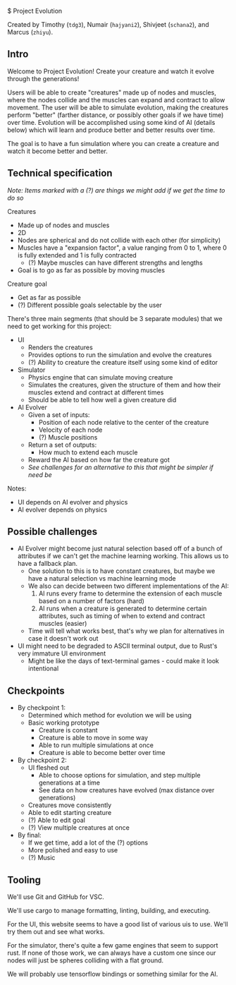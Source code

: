 $ Project Evolution

Created by Timothy (`tdg3`), Numair (`hajyani2`), Shivjeet (`schana2`), and Marcus (`zhiyu`).

## Intro

Welcome to Project Evolution! Create your creature and watch it evolve through the generations!

Users will be able to create "creatures" made up of nodes and muscles, where the nodes collide and the muscles can expand and contract to allow movement. The user will be able to simulate evolution, making the creatures perform "better" (farther distance, or possibly other goals if we have time) over time. Evolution will be accomplished using some kind of AI (details below) which will learn and produce better and better results over time.

The goal is to have a fun simulation where you can create a creature and watch it become better and better.

## Technical specification

*Note: Items marked with a (?) are things we might add if we get the time to do so*

Creatures
- Made up of nodes and muscles
- 2D
- Nodes are spherical and do not collide with each other (for simplicity)
- Muscles have a "expansion factor", a value ranging from 0 to 1, where 0 is fully extended and 1 is fully contracted
  - (?) Maybe muscles can have different strengths and lengths
- Goal is to go as far as possible by moving muscles

Creature goal
- Get as far as possible
- (?) Different possible goals selectable by the user

There's three main segments (that should be 3 separate modules) that we need to get working for this project:
- UI
  - Renders the creatures
  - Provides options to run the simulation and evolve the creatures
  - (?) Ability to creature the creature itself using some kind of editor
- Simulator
  - Physics engine that can simulate moving creature
  - Simulates the creatures, given the structure of them and how their muscles extend and contract at different times
  - Should be able to tell how well a given creature did
- AI Evolver
  - Given a set of inputs:
    - Position of each node relative to the center of the creature
    - Velocity of each node
    - (?) Muscle positions
  - Return a set of outputs: 
    - How much to extend each muscle
  - Reward the AI based on how far the creature got
  - *See challenges for an alternative to this that might be simpler if need be*

Notes:
- UI depends on AI evolver and physics
- AI evolver depends on physics

## Possible challenges

- AI Evolver might become just natural selection based off of a bunch of attributes if we can't get the machine learning working. This allows us to have a fallback plan.
  - One solution to this is to have constant creatures, but maybe we have a natural selection vs machine learning mode
  - We also can decide between two different implementations of the AI:
    1. AI runs every frame to determine the extension of each muscle based on a number of factors (hard)
    2. AI runs when a creature is generated to determine certain attributes, such as timing of when to extend and contract muscles (easier)
  - Time will tell what works best, that's why we plan for alternatives in case it doesn't work out
- UI might need to be degraded to ASCII terminal output, due to Rust's very immature UI environment
  - Might be like the days of text-terminal games - could make it look intentional

## Checkpoints
- By checkpoint 1:
  - Determined which method for evolution we will be using
  - Basic working prototype
    - Creature is constant
    - Creature is able to move in some way
    - Able to run multiple simulations at once
    - Creature is able to become better over time
- By checkpoint 2:
  - UI fleshed out
    - Able to choose options for simulation, and step multiple generations at a time
    - See data on how creatures have evolved (max distance over generations)
  - Creatures move consistently
  - Able to edit starting creature
  - (?) Able to edit goal
  - (?) View multiple creatures at once
- By final:
  - If we get time, add a lot of the (?) options
  - More polished and easy to use
  - (?) Music
  
  
## Tooling

We'll use Git and GitHub for VSC.

We'll use cargo to manage formatting, linting, building, and executing.

For the UI, this website seems to have a good list of various uis to use. We'll try them out and see what works.

For the simulator, there's quite a few game engines that seem to support rust. If none of those work, we can always have a custom one since our nodes will just be spheres colliding with a flat ground.

We will probably use tensorflow bindings or something similar for the AI.
